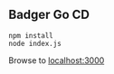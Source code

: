 ## Badger Go CD

```
npm install
node index.js
```

Browse to [localhost:3000](http://localhost:3000)



